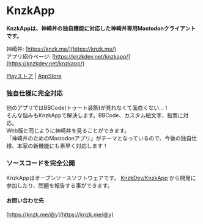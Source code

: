 # KnzkApp

**KnzkAppは、神崎丼の独自機能に対応した神崎丼専用Mastodonクライアントです。**

神崎丼: [https://knzk.me/](https://knzk.me/)  
アプリ紹介ページ: [https://knzkdev.net/knzkapp/](https://knzkdev.net/knzkapp/)

[Playストア](https://play.google.com/store/apps/details?id=net.knzkdev.app) | [AppStore](https://itunes.apple.com/jp/app/knzkapp/id1296825434?l=ja)

### 独自仕様に完全対応
他のアプリではBBCode(トゥート装飾)が見れなくて面白くない...！  
そんな悩みもKnzkAppで解決します。BBCode、カスタム絵文字、投票に対応。  
Web版と同じように神崎丼を見ることができます。  
「神崎丼のためのMastodonアプリ」がテーマとなっているので、今後の独自仕様、本家の新機能にも素早く対応します！

### ソースコードを完全公開
KnzkAppはオープンソースソフトウェアです。 [KnzkDev/KnzkApp](https://github.com/KnzkDev/KnzkApp) から開発に参加したり、問題を報告する事ができます。

#### お問い合わせ先
[https://knzk.me/@y](https://knzk.me/@y)